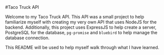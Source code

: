 #Taco Truck API

Welcome to my Taco Truck API. This API was a small project to help familiarize myself with creating my very own API that uses NodeJS for the backend. Additionally, this project uses ExpressJS to help create a server, PostgreSQL for the database, `pg-promise` and `bluebird` to help manage the database connection.

This README will be used to help myself walk through what I have learned.
